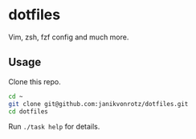 # dotfiles

Vim, zsh, fzf config and much more.

## Usage

Clone this repo.

```bash
cd ~
git clone git@github.com:janikvonrotz/dotfiles.git
cd dotfiles
```

Run `./task help` for details.
